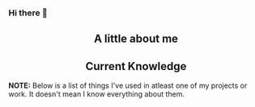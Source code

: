 ### Hi there 👋

<h2 align="center">A little about me</h2>

<h2 align="center">Current Knowledge</h2>

**NOTE:** Below is a list of things I've used in atleast one of my projects or work. It doesn't mean I know everything about them.

<!--
**EKOISMYLOVE/EKOISMYLOVE** is a ✨ _special_ ✨ repository because its `README.md` (this file) appears on your GitHub profile.

Here are some ideas to get you started:

- 🔭 I’m currently working on ...
- 🌱 I’m currently learning ...
- 👯 I’m looking to collaborate on ...
- 🤔 I’m looking for help with ...
- 💬 Ask me about ...
- 📫 How to reach me: ...
- 😄 Pronouns: ...
- ⚡ Fun fact: ...
-->
